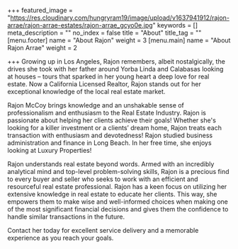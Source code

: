 +++
featured_image = "https://res.cloudinary.com/hungryram19/image/upload/v1637941912/rajon-arrae/rajon-arrae-estates/rajon-arrae_gcyo0e.jpg"
keywords = []
meta_description = ""
no_index = false
title = "About"
title_tag = ""
[menu.footer]
name = "About Rajon"
weight = 3
[menu.main]
name = "About Rajon Arrae"
weight = 2

+++
Growing up in Los Angeles, Rajon remembers, albeit nostalgically, the drives she took with her father around Yorba Linda and Calabasas looking at houses – tours that sparked in her young heart a deep love for real estate. Now a California Licensed Realtor, Rajon stands out for her exceptional knowledge of the local real estate market.

Rajon McCoy brings knowledge and an unshakable sense of professionalism and enthusiasm to the Real Estate Industry. Rajon is passionate about helping her clients achieve their goals! Whether she's looking for a killer investment or a clients’ dream home, Rajon treats each transaction with enthusiasm and devotedness! Rajon studied business administration and finance in Long Beach. In her free time, she enjoys looking at Luxury Properties!

Rajon understands real estate beyond words. Armed with an incredibly analytical mind and top-level problem-solving skills, Rajon is a precious find to every buyer and seller who seeks to work with an efficient and resourceful real estate professional. Rajon has a keen focus on utilizing her extensive knowledge in real estate to educate her clients. This way, she empowers them to make wise and well-informed choices when making one of the most significant financial decisions and gives them the confidence to handle similar transactions in the future.

Contact her today for excellent service delivery and a memorable experience as you reach your goals.